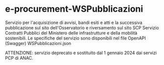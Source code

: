 # e-procurement-WSPubblicazioni
Servizio per l'acquisizione di avvisi, bandi esiti e atti e la successiva pubblicazione sul sito dell'Osservatorio e riversamento sul sito SCP Servizio Contratti Pubblici del Ministero delle infrastrutture e della mobilità sostenibili.
Le specifiche del servizio sono disponibili nel file OpenAPI (Swagger) WSPubblicazioni.json

ATTENZIONE: servizio deprecato e sostituito dal 1 gennaio 2024 dai servizi PCP di ANAC.
